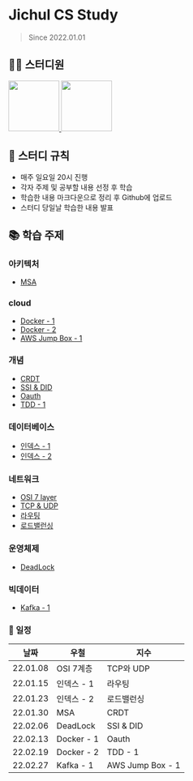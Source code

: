 # Jichul CS Study
> Since 2022.01.01
## 👨‍💻  스터디원
<p>
<a href="https://github.com/jikimee64">
  <img src="https://avatars.githubusercontent.com/u/52563841?v=4" width="100">
</a>
<a href="https://github.com/hkjs96">
  <img src="https://avatars.githubusercontent.com/u/75015048?v=4" width="100">
</a>
</p>

## 📝 스터디 규칙
 - 매주 일요일 20시 진행
 - 각자 주제 및 공부할 내용 선정 후 학습
 - 학습한 내용 마크다운으로 정리 후 Github에 업로드
 - 스터디 당일날 학습한 내용 발표

## 📚 학습 주제

### 아키텍처
- [MSA](https://github.com/hkjs96/Jichul-cs-study/blob/master/architecture/MSA.md)

### cloud
- [Docker - 1](https://github.com/jikimee64/Jichul-cs-study/blob/master/cloud/Docker%20-%201.md)
- [Docker - 2](https://github.com/jikimee64/Jichul-cs-study/blob/master/cloud/Docker%20-%202.md)
- [AWS Jump Box - 1](https://github.com/jikimee64/Jichul-cs-study/blob/master/cloud/AWS%20Jump%20Box%20-%201.md)

### 개념
- [CRDT](https://github.com/hkjs96/Jichul-cs-study/blob/master/concept/CRDT.md)
- [SSI & DID](https://github.com/jikimee64/Jichul-cs-study/blob/master/concept/%5BDocs%5D%20-%20SSI%20%26%20DID.md)
- [Oauth](https://github.com/jikimee64/Jichul-cs-study/blob/master/concept/OAuth.md)
- [TDD - 1](https://github.com/jikimee64/Jichul-cs-study/blob/master/concept/TDD%20-%201.md)

### 데이터베이스
- [인덱스 - 1](https://github.com/jikimee64/Jichul-cs-study/blob/master/database/%EC%9D%B8%EB%8D%B1%EC%8A%A4%20-%201.md)
- [인덱스 - 2](https://github.com/jikimee64/Jichul-cs-study/blob/master/database/%EC%9D%B8%EB%8D%B1%EC%8A%A4%20-%202.md)

### 네트워크
- [OSI 7 layer](https://github.com/jikimee64/Jichul-cs-study/blob/master/network/OSI%207%EA%B3%84%EC%B8%B5.md)
- [TCP & UDP](https://github.com/jikimee64/Jichul-cs-study/blob/master/network/TCP%20%26%20UDP)
- [라우팅](https://github.com/jikimee64/Jichul-cs-study/blob/master/network/%EB%9D%BC%EC%9A%B0%ED%8C%85.md)
- [로드밸런싱](https://github.com/jikimee64/Jichul-cs-study/blob/master/network/%EB%A1%9C%EB%93%9C%EB%B0%B8%EB%9F%B0%EC%8B%B1.md)

### 운영체제
- [DeadLock](https://github.com/jikimee64/Jichul-cs-study/blob/master/operating-system/DeadLock.md)

### 빅데이터
- [Kafka - 1](https://github.com/jikimee64/Jichul-cs-study/blob/master/bigdata/Kafka%20-%201.md)

### 📆 일정
| 날짜       | 우철         | 지수        |
|----------|------------|-----------|
| 22.01.08 | OSI 7계층    | TCP와 UDP  |
| 22.01.15 | 인덱스 - 1    | 라우팅       |
| 22.01.23 | 인덱스 - 2    | 로드밸런싱     |
| 22.01.30 | MSA        | CRDT      |
| 22.02.06 | DeadLock   | SSI & DID |
| 22.02.13 | Docker - 1 | Oauth     |
| 22.02.19 | Docker - 2 | TDD - 1   |
| 22.02.27 | Kafka - 1 | AWS Jump Box - 1 |
